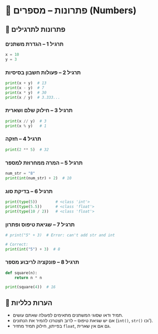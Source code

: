 # 📘 פתרונות – מספרים (Numbers)

## 🧪 פתרונות לתרגילים

### תרגיל 1 – הגדרת משתנים
```python
x = 10
y = 3
```

### תרגיל 2 – פעולות חשבון בסיסיות
```python
print(x + y)  # 13
print(x - y)  # 7
print(x * y)  # 30
print(x / y)  # 3.333...
```

### תרגיל 3 – חילוק שלם ושארית
```python
print(x // y)  # 3
print(x % y)   # 1
```

### תרגיל 4 – חזקה
```python
print(2 ** 5)  # 32
```

### תרגיל 5 – המרה ממחרוזת למספר
```python
num_str = "8"
print(int(num_str) + 2)  # 10
```

### תרגיל 6 – בדיקת סוג
```python
print(type(5))        # <class 'int'>
print(type(5.5))      # <class 'float'>
print(type(10 / 2))   # <class 'float'>
```

### תרגיל 7 – שגיאת טיפוס ופתרון
```python
# print("5" + 3)  # Error: can't add str and int

# Correct:
print(int("5") + 3)  # 8
```

### תרגיל 8 – פונקציה לריבוע מספר
```python
def square(n):
    return n * n

print(square(4))  # 16
```

## 💬 הערות כלליות
- תמיד ודאו שסוגי המשתנים מתאימים לפעולה שאתם עושים.  
- אם יש שגיאת טיפוס – לרוב תצטרכו להמיר את הנתונים (`int()`, `str()` וכו').  
- בפייתון, חילוק תמיד מחזיר `float`, גם אם אין שארית.
